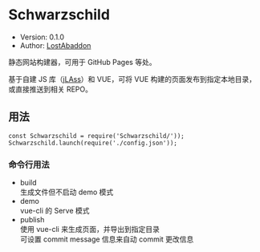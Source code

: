 # Schwarzschild

-	Version: 0.1.0
-	Author: [LostAbaddon](lostabaddon@gmail.com)

静态网站构建器，可用于 GitHub Pages 等处。

基于自建 JS 库（[jLAss](https://github.com/LostAbaddon/jLAss)）和 VUE，可将 VUE 构建的页面发布到指定本地目录，或直接推送到相关 REPO。

## 用法

```
const Schwarzschild = require('Schwarzschild/'));
Schwarzschild.launch(require('./config.json'));
```

### 命令行用法

-	build<br>
	生成文件但不启动 demo 模式
-	demo<br>
	vue-cli 的 Serve 模式
-	publish<br>
	使用 vue-cli 来生成页面，并导出到指定目录<br>
	可设置 commit message 信息来自动 commit 更改信息